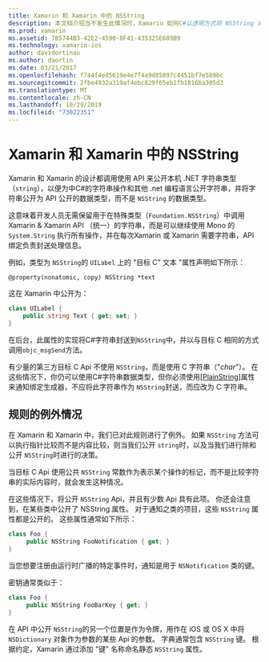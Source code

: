 ```yaml
---
title: Xamarin 和 Xamarin 中的 NSString
description: 本文档介绍当不发生此情况时，Xamarin 如何C#以透明方式将 NSString 对象转换为字符串对象。
ms.prod: xamarin
ms.assetid: 785744B3-42E2-4590-8F41-435325E609B9
ms.technology: xamarin-ios
author: davidortinau
ms.author: daortin
ms.date: 03/21/2017
ms.openlocfilehash: f744f4ed5619e4e7f4a9d85897c4451bf7e5b9bc
ms.sourcegitcommit: 2fbe4932a319af4ebc829f65eb1fb1816ba305d3
ms.translationtype: MT
ms.contentlocale: zh-CN
ms.lasthandoff: 10/29/2019
ms.locfileid: "73022351"
---
```

# <a name="nsstring-in-xamarinios-and-xamarinmac"></a>Xamarin 和 Xamarin 中的 NSString

Xamarin 和 Xamarin 的设计都调用使用 API 来公开本机 .NET 字符串类型（`string`），以便为中C#的字符串操作和其他 .net 编程语言公开字符串，并将字符串公开为 API 公开的数据类型，而不是 `NSString` 的数据类型。

这意味着开发人员无需保留用于在特殊类型（`Foundation.NSString`）中调用 Xamarin & Xamarin API （统一）的字符串，而是可以继续使用 Mono 的 `System.String` 执行所有操作，并在每次Xamarin 或 Xamarin 需要字符串，API 绑定负责封送处理信息。

例如，类型为 `NSString`的 `UILabel` 上的 "目标 C" 文本 "属性声明如下所示：

```objc
@property(nonatomic, copy) NSString *text
```

这在 Xamarin 中公开为：

```csharp
class UILabel {
    public string Text { get; set; }
}
```

在后台，此属性的实现将C#字符串封送到`NSString`中，并以与目标 C 相同的方式调用`objc_msgSend`方法。

有少量的第三方目标 C Api 不使用 `NSString`，而是使用 C 字符串（"*char*"）。 在这些情况下，你仍可以使用C#字符串数据类型，但你必须使用[[PlainString]](~/cross-platform/macios/binding/objective-c-libraries.md)属性来通知绑定生成器，不应将此字符串作为 `NSString`封送，而应改为 C 字符串。

 <a name="Exceptions_to_the_Rule" />

## <a name="exceptions-to-the-rule"></a>规则的例外情况

在 Xamarin 和 Xamarin 中，我们已对此规则进行了例外。 如果 `NSString` 方法可以执行指针比较而不是内容比较，则当我们公开 `string`时，以及当我们进行除和公开 `NSString`时进行的决策。

当目标 C Api 使用公共 `NSString` 常数作为表示某个操作的标记，而不是比较字符串的实际内容时，就会发生这种情况。

在这些情况下，将公开 `NSString` Api，并且有少数 Api 具有此项。 你还会注意到，在某些类中公开了 NSString 属性。 对于通知之类的项目，这些 `NSString` 属性都是公开的。 这些属性通常如下所示：

```csharp
class Foo {
     public NSString FooNotification { get; }
}
```

当您想要注册由运行时广播的特定事件时，通知是用于 `NSNotification` 类的键。

密钥通常类似于：

```csharp
class Foo {
     public NSString FooBarKey { get; }
}
```

在 API 中公开 `NSString`的另一个位置是作为令牌，用作在 iOS 或 OS X 中将 `NSDictionary` 对象作为参数的某些 Api 的参数。 字典通常包含 `NSString` 键。 根据约定，Xamarin 通过添加 "键" 名称命名静态 `NSString` 属性。
